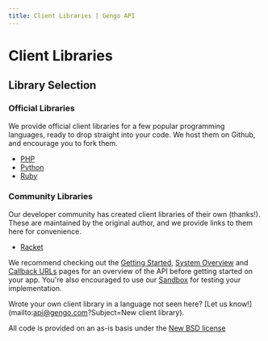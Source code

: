 ```yaml
---
title: Client Libraries | Gengo API
---
```


# Client Libraries

## Library Selection

### Official Libraries

We provide official client libraries for a few popular programming languages, ready to drop straight into your code. We host them on Github, and encourage you to fork them.

 * [PHP](https://github.com/gengo/gengo-php)
 * [Python](https://github.com/gengo/gengo-python)
 * [Ruby](https://rubygems.org/gems/gengo)


### Community Libraries

Our developer community has created client libraries of their own (thanks!). These are maintained by the original author, and we provide links to them here for convenience.

 * [Racket](https://github.com/shawnps/mygengo-racket)


We recommend checking out the [Getting Started](/v2/first_steps/), [System Overview](/overview/) and [Callback URLs](/v2/callback_urls/) pages for an overview of the API before getting started on your app. You're also encouraged to use our [Sandbox](http://sandbox.mygengo.com/) for testing your implementation.

Wrote your own client library in a language not seen here? [Let us know!](mailto:api@gengo.com?Subject=New client library).

All code is provided on an as-is basis under the [New BSD license](https://raw.github.com/mygengo/mygengo-python/master/LICENSE.txt)
